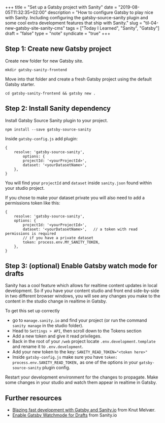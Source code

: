 +++
title = "Set up a Gatsby project with Sanity"
date = "2019-08-05T11:32:35+02:00"
description = "How to configure Gatsby to play nice with Sanity. Including configuring the gatsby-source-sanity plugin and some cool extra development features that ship with Sanity."
slug = "til-04-new-gatsby-site-sanity-cms"
tags = ["Today I Learned", "Sanity", "Gatsby"]
draft = "false"
type = "note"
syndicate = "true"
+++

## Step 1: Create new Gatsby project

Create new folder for new Gatsby site.

`mkdir gatsby-sanity-frontend`

Move into that folder and create a fresh Gatsby project using the default Gatsby starter.

`cd gatsby-sanity-frontend && gatsby new .`

## Step 2: Install Sanity dependency

Install Gatsby Source Sanity plugin to your project.

`npm install --save gatsby-source-sanity`

Inside `gatsby-config.js` add plugin:

```
{
	resolve: 'gatsby-source-sanity',
		options: {
		projectId: '<yourProjectId>',
		dataset: '<yourDatasetName>',
	},
}
```

You will find your `projectId` and `dataset` inside `sanity.json` found within your studio project.

If you chose to make your dataset private you will also need to add a permissions token like this:

```
{
	resolve: 'gatsby-source-sanity',
	options: {
		projectId: '<yourProjectId>',
		dataset: '<yourDatasetName>',	// a token with read permissions is required
		// if you have a private dataset
		token: process.env.MY_SANITY_TOKEN,
	},
}
```

## Step 3: (optional) Enable Gatsby watch mode for drafts

Sanity has a cool feature which allows for realtime content updates in local development. So if you have your content studio and front end side-by-side in two different browser windows, you will see any changes you make to the content in the studio change in realtime in Gatsby.

To get this set up correctly 

- go to `manage.sanity.io` and find your project (or run the command `sanity manage` in the studio folder).
- Head to `Settings > API`,  then scroll down to the Tokens section
- Add a new token and give it read privileges.
- Back in the root of your `/web` project locate `.env.development.template` and rename it to `.env.development`.
- Add your new token to the key: `SANITY_READ_TOKEN="<token here>"`
- Inside `gatsby-config.js` make sure you have `token: process.env.SANITY_READ_TOKEN,` as one of the options in your `gatsby-source-sanity` plugin config.

Restart your development environment for the changes to propagate. Make some changes in your studio and watch them appear in realtime in Gatsby.

## Further resources

- [Blazing fast development with Gatsby and Sanity.io](https://www.gatsbyjs.org/blog/2019-01-25-blazing-fast-development-with-gatsby-and-sanity-io/) from Knut Melvær.
- [Enable Gatsby Watchmode for Drafts](https://github.com/sanity-io/example-company-website-gatsby-sanity-combo#enable-gatsby-watch-mode-for-drafts) from Sanity.io